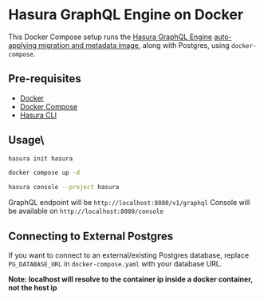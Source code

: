 # Hasura GraphQL Engine on Docker

This Docker Compose setup runs the [Hasura GraphQL Engine](https://github.com/hasura/graphql-engine) [auto-applying migration and metadata image](https://hasura.io/docs/latest/migrations-metadata-seeds/auto-apply-migrations/), along with Postgres, using `docker-compose`.

## Pre-requisites

- [Docker](https://docs.docker.com/install/)
- [Docker Compose](https://docs.docker.com/compose/install/)
- [Hasura CLI](https://hasura.io/docs/latest/hasura-cli/index/)

## Usage\

```bash
hasura init hasura

docker compose up -d

hasura console --project hasura
```

GraphQL endpoint will be `http://localhost:8080/v1/graphql`
Console will be available on `http://localhost:8080/console`

## Connecting to External Postgres

If you want to connect to an external/existing Postgres database, replace `PG_DATABASE_URL` in `docker-compose.yaml` with your database URL.

**Note: localhost will resolve to the container ip inside a docker container, not the host ip**
